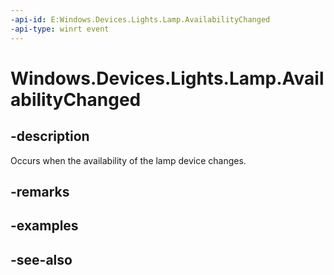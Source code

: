 ```yaml
---
-api-id: E:Windows.Devices.Lights.Lamp.AvailabilityChanged
-api-type: winrt event
---
```


<!-- Event syntax
public event Windows.Foundation.TypedEventHandler AvailabilityChanged<Windows.Devices.Lights.Lamp,  Windows.Devices.Lights.LampAvailabilityChangedEventArgs>
-->

# Windows.Devices.Lights.Lamp.AvailabilityChanged

## -description

Occurs when the availability of the lamp device changes.

## -remarks

## -examples

## -see-also
